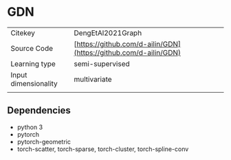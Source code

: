 # GDN

|||
| :--- | :--- |
| Citekey | DengEtAl2021Graph |
| Source Code | [https://github.com/d-ailin/GDN](https://github.com/d-ailin/GDN) |
| Learning type | semi-supervised |
| Input dimensionality | multivariate |
|||

## Dependencies

- python 3
- pytorch
- pytorch-geometric
- torch-scatter, torch-sparse, torch-cluster, torch-spline-conv
